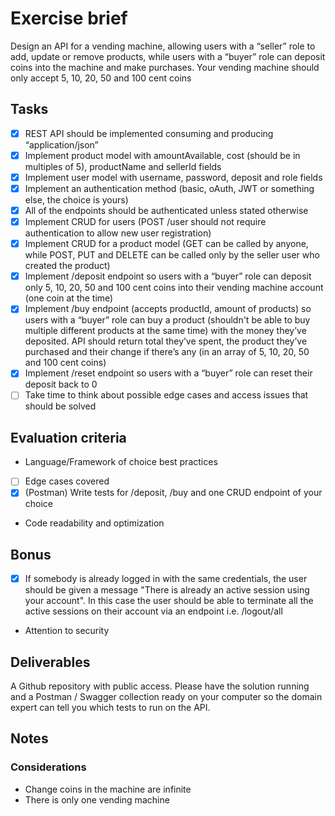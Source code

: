 # Exercise brief

Design an API for a vending machine, allowing users with a “seller” role to add, update or remove products, while users with a “buyer” role can deposit coins into the machine and make purchases. Your vending machine should only accept 5, 10, 20, 50 and 100 cent coins

## Tasks

- [x] REST API should be implemented consuming and producing “application/json”
- [x] Implement product model with amountAvailable, cost (should be in multiples of 5), productName and sellerId fields
- [x] Implement user model with username, password, deposit and role fields
- [x] Implement an authentication method (basic, oAuth, JWT or something else, the choice is yours)
- [x] All of the endpoints should be authenticated unless stated otherwise
- [x] Implement CRUD for users (POST /user should not require authentication to allow new user registration)
- [x] Implement CRUD for a product model (GET can be called by anyone, while POST, PUT and DELETE can be called only by the seller user who created the product)
- [x] Implement /deposit endpoint so users with a “buyer” role can deposit only 5, 10, 20, 50 and 100 cent coins into their vending machine account (one coin at the time)
- [x] Implement /buy endpoint (accepts productId, amount of products) so users with a “buyer” role can buy a product (shouldn't be able to buy multiple different products at the same time) with the money they’ve deposited. API should return total they’ve spent, the product they’ve purchased and their change if there’s any (in an array of 5, 10, 20, 50 and 100 cent coins)
- [x] Implement /reset endpoint so users with a “buyer” role can reset their deposit back to 0
- [ ] Take time to think about possible edge cases and access issues that should be solved

## Evaluation criteria

- Language/Framework of choice best practices
- [ ] Edge cases covered
- [x] (Postman) Write tests for /deposit, /buy and one CRUD endpoint of your choice
- Code readability and optimization

## Bonus

- [x] If somebody is already logged in with the same credentials, the user should be given a message "There is already an active session using your account". In this case the user should be able to terminate all the active sessions on their account via an endpoint i.e. /logout/all
- Attention to security

## Deliverables

A Github repository with public access. Please have the solution running and a Postman / Swagger collection ready on your computer so the domain expert can tell you which tests to run on the API.

## Notes

### Considerations

- Change coins in the machine are infinite
- There is only one vending machine
